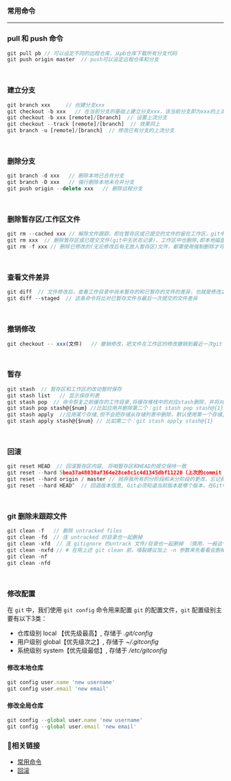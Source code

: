 ### 常用命令
***

### pull 和 push 命令
```js
git pull pb // 可以设定不同的远程仓库，从pb仓库下载所有分支代码
git push origin master  // push可以设定远程仓库和分支
```
<div style='margin-top: 50px'></div>

### 建立分支
```js
git branch xxx     // 创建分支xxx
git checkout -b xxx   // 在当前分支的基础上建立分支xxx，该当前分支即为xxx的上流分支
git checkout -b xxx [remote]/[branch]  // 设置上流分支
git checkout --track [remote]/[branch]  // 效果同上
git branch -u [remote]/[branch]  // 修改已有分支的上流分支 
```
<div style='margin-top: 50px'></div>

### 删除分支
```js
git branch -d xxx   // 删除本地已合并分支
git branch -D xxx   // 强行删除本地未合并分支
git push origin --delete xxx   // 删除远程分支
```
<div style='margin-top: 50px'></div>

### 删除暂存区/工作区文件
```js
git rm --cached xxx // 解除文件跟踪，即在暂存区或已提交的文件的留在工作区，git中为未跟踪状态；
git rm xxx  // 删除暂存区或已提交文件(git中无状态记录)，工作区中也删除,即本地磁盘也删除
git rm -f xxx // 删除已修改的(无论修改后有无放入暂存区)文件，都需使用强制删除才可以在工作区删除，且git中无状态记录
```
<div style='margin-top: 50px'></div>

### 查看文件差异
```js
git diff  // 文件修改后，查看工作目录中尚未暂存的和已暂存的文件的差异，也就是修改之后还没有暂存起来的变化内容
git diff --staged  // 这条命令将比对已暂存文件与最后一次提交的文件差异
```
<div style='margin-top: 50px'></div>

### 撤销修改
```js
git checkout -- xxx(文件)   // 撤销修改，把文件在工作区的修改撤销到最近一次git add 或 git commit时的内容
```
<div style='margin-top: 50px'></div>

### 暂存
```js
git stash  // 暂存区和工作区的改动暂时保存
git stash list   // 显示保存列表
git stash pop  // 命令恢复之前缓存的工作目录,将缓存堆栈中的对应stash删除，并将对应修改应用到当前的工作目录下
git stash pop stash@{$num} //比如应用并删除第二个：git stash pop stash@{1}
git stash apply  //应用某个存储,但不会把存储从存储列表中删除，默认使用第一个存储,即stash@{0}
git stash apply stash@{$num} // 比如第二个：git stash apply stash@{1} 
```
<div style='margin-top: 50px'></div>

### 回滚
```js
git reset HEAD  // 回滚暂存区内容, 将咱暂存区和HEAD的提交保持一致
git reset --hard 5bea37a48030af364e28ce8c1c4d1345dbf11220（上次的commit log）// 回滚本地仓库内容, 将工作区、暂存区和commit id 记录保持一致
git reset --hard origin / master // 抛弃我所有的分阶段和未分阶段的更改，忘记我当前的本地分支上的一切，使它与origin / master完全相同
git reset --hard HEAD^  // 回退版本信息, Git必须知道当前版本是哪个版本，在Git中，用HEAD表示当前版本，，上一个版本就是HEAD^，上上一个版本就是HEAD^^，当然往上100个版本写100个^比较容易数不过来，所以写成HEAD~100
```
<div style='margin-top: 50px'></div>

### git 删除未跟踪文件
```js
git clean -f   // 删除 untracked files
git clean -fd  // 连 untracked 的目录也一起删掉
git clean -xfd  // 连 gitignore 的untrack 文件/目录也一起删掉 （慎用，一般这个是用来删掉编译出来的 .o之类的文件用的）
git clean -nxfd // # 在用上述 git clean 前，墙裂建议加上 -n 参数来先看看会删掉哪些文件，防止重要文件被误删
git clean -nf
git clean -nfd
```
<div style='margin-top: 50px'></div>

### 修改配置
在 `git` 中，我们使用 `git config` 命令用来配置 `git` 的配置文件，`git` 配置级别主要有以下3类：
- 仓库级别 local 【优先级最高】, 存储于 *.git/config*
- 用户级别 global【优先级次之】, 存储于 *~/.gitconfig*
- 系统级别 system【优先级最低】, 存储于 */etc/gitconfig*

#### 修改本地仓库
```js
git config user.name 'new username'
git config user.email 'new email'
```

#### 修改全局仓库
```js
git config --global user.name 'new username'
git config --global user.email 'new email'
```

### 🔗相关链接
- [常用命令](https://www.bookstack.cn/read/git-tutorial/docs-commands-git-checkout.md)
- [回滚](https://www.jianshu.com/p/aeb50b94e6c0)


















































